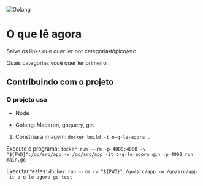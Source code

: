 ![Golang](http://www.qureet.com/blog/wp-content/uploads/2013/11/jumbo_gopher-4bf98fbc72cc188289ba2b458d4ce680.png)
# O que lê agora

Salve os links que quer ler por categoria/tópico/etc.

Quais categorias você quer ler primeiro.

## Contribuindo com o projeto

### O projeto usa

- Node

- Golang: Macaron, goquery, gin

1. Construa a imagem: `docker build -t o-q-le-agora .`

Execute o programa: `docker run --rm -p 4000:4000 -v "${PWD}":/go/src/app -w /go/src/app -it o-q-le-agora gin -p 4000 run main.go`

Executar testes: `docker run --rm -v "${PWD}":/go/src/app -w /go/src/app -it o-q-le-agora go test`
